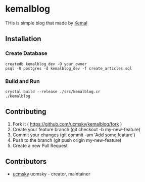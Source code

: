 # kemalblog

THis is simple blog that made by [Kemal](https://github.com/sdogruyol/kemal)

## Installation

### Create Database

```
createdb kemalblog_dev -O your_owner
psql -U postgres -d kemalblog_dev -f create_articles.sql
```

### Build and Run

```
crystal build --release ./src/kemalblog.cr
./kemalblog
```

## Contributing

1. Fork it ( https://github.com/ucmsky/kemalblog/fork )
2. Create your feature branch (git checkout -b my-new-feature)
3. Commit your changes (git commit -am 'Add some feature')
4. Push to the branch (git push origin my-new-feature)
5. Create a new Pull Request

## Contributors

- [ucmsky](https://github.com/ucmsky) ucmsky - creator, maintainer
